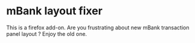# mBank layout fixer
This is a firefox add-on.
Are you frustrating about new mBank transaction panel layout ? Enjoy the old one.